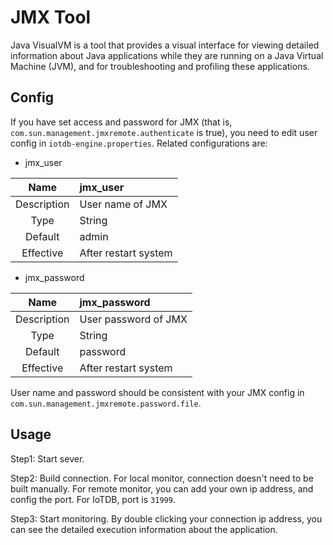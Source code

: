 <!--

    Licensed to the Apache Software Foundation (ASF) under one
    or more contributor license agreements.  See the NOTICE file
    distributed with this work for additional information
    regarding copyright ownership.  The ASF licenses this file
    to you under the Apache License, Version 2.0 (the
    "License"); you may not use this file except in compliance
    with the License.  You may obtain a copy of the License at
    
        http://www.apache.org/licenses/LICENSE-2.0
    
    Unless required by applicable law or agreed to in writing,
    software distributed under the License is distributed on an
    "AS IS" BASIS, WITHOUT WARRANTIES OR CONDITIONS OF ANY
    KIND, either express or implied.  See the License for the
    specific language governing permissions and limitations
    under the License.

-->

# JMX Tool

Java VisualVM is a tool that provides a visual interface for viewing detailed information about Java applications while they are running on a Java Virtual Machine (JVM), and for troubleshooting and profiling these applications. 

## Config

If you have set access and password for JMX (that is, `com.sun.management.jmxremote.authenticate` is true), you need to edit user config in `iotdb-engine.properties`. Related configurations are:

* jmx\_user

|Name| jmx\_user |
|:---:|:---|
|Description| User name of JMX |
|Type| String |
|Default| admin |
|Effective|After restart system|

* jmx\_password

|Name| jmx\_password |
|:---:|:---|
|Description| User password of JMX |
|Type| String |
|Default| password |
|Effective|After restart system|

User name and password should be consistent with your JMX config in `com.sun.management.jmxremote.password.file`.

## Usage

Step1: Start sever.

Step2: Build connection. For local monitor, connection doesn't need to be built manually. For remote monitor, you can add your own ip address, and config the port. For IoTDB, port is `31999`.

Step3: Start monitoring. By double clicking your connection ip address, you can see the detailed execution information about the application.
